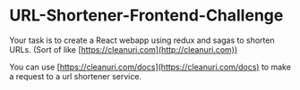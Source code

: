 # URL-Shortener-Frontend-Challenge

Your task is to create a React webapp using redux and sagas to shorten URLs. (Sort of like [https://cleanuri.com](http://cleanuri.com))

You can use [https://cleanuri.com/docs](https://cleanuri.com/docs) to make a request to a url shortener service.

